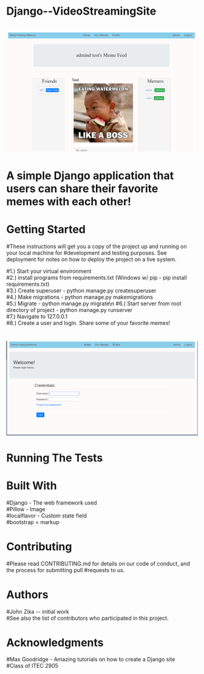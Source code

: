 # Django--VideoStreamingSite
# ![alt text](YoutubeClone/media/media/img4.PNG)
# A simple Django application that users can share their favorite memes with each other!
#
# Getting Started
#These instructions will get you a copy of the project up and running on your local machine for   #development and testing purposes. See deployment for notes on how to deploy the project on a live system.  

#1.) Start your virtual environment  
#2.) install programs from requirements.txt (Windows w/ pip - pip install requirements.txt)  
#3.) Create superuser - python manage.py createsuperuser  
#4.) Make migrations - python manage.py makemigrations  
#5.) Migrate - python manage.py migrate\n
#6.) Start server from root directory of project - python manage.py runserver  
#7.) Navigate to 127.0.0.1  
#8.) Create a user and login. Share some of your favorite memes!
#  
![alt text](YoutubeClone/media/media/img1.PNG)


# Running The Tests


# Built With
#Django - The web framework used  
#Pillow - Image  
#localflavor - Custom state field  
#bootstrap = markup  

# Contributing
#Please read CONTRIBUTING.md for details on our code of conduct, and the process for submitting pull   #requests to us.

# Authors
#John Zika -- initial work  
#See also the list of contributors who participated in this project.


# Acknowledgments
#Max Goodridge - Amazing tutorials on how to create a Django site  
#Class of ITEC 2905
